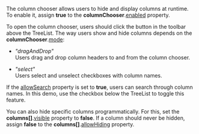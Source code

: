 The column chooser allows users to hide and display columns at runtime. To enable it, assign **true** to the **columnChooser**.[enabled](/Documentation/ApiReference/UI_Components/dxTreeList/Configuration/columnChooser/#enabled) property. 

To open the column chooser, users should click the button in the toolbar above the TreeList. The way users show and hide columns depends on the **columnChooser**.[mode](/Documentation/ApiReference/UI_Components/dxTreeList/Configuration/columnChooser/#mode):

* *"dragAndDrop"*              
Users drag and drop column headers to and from the column chooser.

* *"select"*         
Users select and unselect checkboxes with column names.

If the [allowSearch](/Documentation/ApiReference/UI_Components/dxTreeList/Configuration/columnChooser/#allowSearch) property is set to **true**, users can search through column names. In this demo, use the checkbox below the TreeList to toggle this feature.

You can also hide specific columns programmatically. For this, set the **columns[]**.[visible](/Documentation/ApiReference/UI_Components/dxTreeList/Configuration/columns/#visible) property to **false**. If a column should never be hidden, assign **false** to the **columns[]**.[allowHiding](/Documentation/ApiReference/UI_Components/dxTreeList/Configuration/columns/#allowHiding) property. 
